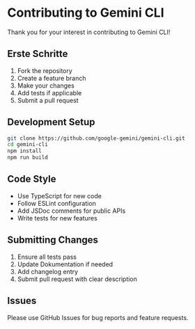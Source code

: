 # Contributing to Gemini CLI

Thank you for your interest in contributing to Gemini CLI!

## Erste Schritte

1. Fork the repository
2. Create a feature branch
3. Make your changes
4. Add tests if applicable
5. Submit a pull request

## Development Setup

```bash
git clone https://github.com/google-gemini/gemini-cli.git
cd gemini-cli
npm install
npm run build
```

## Code Style

- Use TypeScript for new code
- Follow ESLint configuration
- Add JSDoc comments for public APIs
- Write tests for new features

## Submitting Changes

1. Ensure all tests pass
2. Update Dokumentation if needed
3. Add changelog entry
4. Submit pull request with clear description

## Issues

Please use GitHub Issues for bug reports and feature requests.
